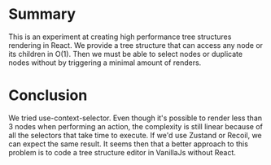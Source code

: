 # Summary
This is an experiment at creating high performance tree structures rendering in React.
We provide a tree structure that can access any node or its children in O(1). Then we
must be able to select nodes or duplicate nodes without by triggering a minimal amount
of renders.

# Conclusion
We tried use-context-selector. Even though it's possible to render less than 3 nodes
when performing an action, the complexity is still linear because of all the
selectors that take time to execute.
If we'd use Zustand or Recoil, we can expect the same result.
It seems then that a better approach to this problem is to code a tree structure
editor in VanillaJs without React.